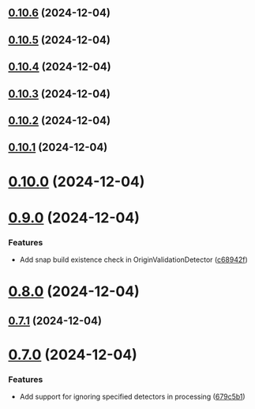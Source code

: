 ## [0.10.6](https://github.com/sayfer-io/Snapper/compare/v0.10.5...v0.10.6) (2024-12-04)

## [0.10.5](https://github.com/sayfer-io/Snapper/compare/v0.10.4...v0.10.5) (2024-12-04)

## [0.10.4](https://github.com/sayfer-io/Snapper/compare/v0.10.3...v0.10.4) (2024-12-04)

## [0.10.3](https://github.com/sayfer-io/Snapper/compare/v0.10.2...v0.10.3) (2024-12-04)

## [0.10.2](https://github.com/sayfer-io/Snapper/compare/v0.10.1...v0.10.2) (2024-12-04)

## [0.10.1](https://github.com/sayfer-io/Snapper/compare/v0.10.0...v0.10.1) (2024-12-04)

# [0.10.0](https://github.com/sayfer-io/Snapper/compare/v0.9.0...v0.10.0) (2024-12-04)

# [0.9.0](https://github.com/sayfer-io/Snapper/compare/v0.8.0...v0.9.0) (2024-12-04)

### Features

- Add snap build existence check in OriginValidationDetector ([c68942f](https://github.com/sayfer-io/Snapper/commit/c68942fdd7c78ac71bdc79a22224e3c02ec2c93a))

# [0.8.0](https://github.com/sayfer-io/Snapper/compare/v0.7.1...v0.8.0) (2024-12-04)

## [0.7.1](https://github.com/sayfer-io/Snapper/compare/v0.7.0...v0.7.1) (2024-12-04)

# [0.7.0](https://github.com/sayfer-io/Snapper/compare/v0.6.0...v0.7.0) (2024-12-04)

### Features

- Add support for ignoring specified detectors in processing ([679c5b1](https://github.com/sayfer-io/Snapper/commit/679c5b188eb4097324a3d2125fb948b045fede97))
